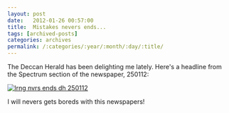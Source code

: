 ```yaml
---
layout: post
date:	2012-01-26 00:57:00
title:  Mistakes nevers ends...
tags: [archived-posts]
categories: archives
permalink: /:categories/:year/:month/:day/:title/
---
```

The Deccan Herald has been delighting me lately. Here's a headline from the Spectrum section of the newspaper, 250112:

<a href="http://s1142.photobucket.com/albums/n611/allsrtspctrs/?action=view&amp;current=IMG_7240.jpg" target="_blank"><img src="http://i1142.photobucket.com/albums/n611/allsrtspctrs/IMG_7240.jpg" border="0" alt="lrng nvrs ends dh 250112"></a>


I will nevers gets boreds with this newspapers!
